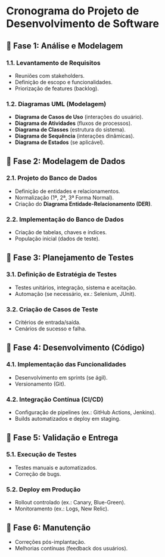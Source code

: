 # Cronograma do Projeto de Desenvolvimento de Software

## 📌 **Fase 1: Análise e Modelagem**
### **1.1. Levantamento de Requisitos**
- Reuniões com stakeholders.
- Definição de escopo e funcionalidades.
- Priorização de features (backlog).

### **1.2. Diagramas UML (Modelagem)**
- **Diagrama de Casos de Uso** (interações do usuário).
- **Diagrama de Atividades** (fluxos de processos).
- **Diagrama de Classes** (estrutura do sistema).
- **Diagrama de Sequência** (interações dinâmicas).
- **Diagrama de Estados** (se aplicável).

## 📌 **Fase 2: Modelagem de Dados**
### **2.1. Projeto do Banco de Dados**
- Definição de entidades e relacionamentos.
- Normalização (1ª, 2ª, 3ª Forma Normal).
- Criação do **Diagrama Entidade-Relacionamento (DER)**.

### **2.2. Implementação do Banco de Dados**
- Criação de tabelas, chaves e índices.
- População inicial (dados de teste).

## 📌 **Fase 3: Planejamento de Testes**
### **3.1. Definição de Estratégia de Testes**
- Testes unitários, integração, sistema e aceitação.
- Automação (se necessário, ex.: Selenium, JUnit).

### **3.2. Criação de Casos de Teste**
- Critérios de entrada/saída.
- Cenários de sucesso e falha.

## 📌 **Fase 4: Desenvolvimento (Código)**
### **4.1. Implementação das Funcionalidades**
- Desenvolvimento em sprints (se ágil).
- Versionamento (Git).

### **4.2. Integração Contínua (CI/CD)**
- Configuração de pipelines (ex.: GitHub Actions, Jenkins).
- Builds automatizados e deploy em staging.

## 📌 **Fase 5: Validação e Entrega**
### **5.1. Execução de Testes**
- Testes manuais e automatizados.
- Correção de bugs.

### **5.2. Deploy em Produção**
- Rollout controlado (ex.: Canary, Blue-Green).
- Monitoramento (ex.: Logs, New Relic).

## 📌 **Fase 6: Manutenção**
- Correções pós-implantação.
- Melhorias contínuas (feedback dos usuários).
